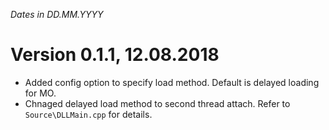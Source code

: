 *Dates in DD.MM.YYYY*

# Version 0.1.1, 12.08.2018
- Added config option to specify load method. Default is delayed loading for MO.
- Chnaged delayed load method to second thread attach. Refer to `Source\DLLMain.cpp` for details.
